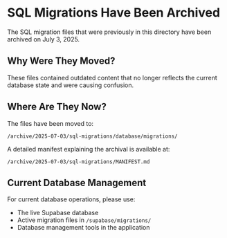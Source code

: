 # SQL Migrations Have Been Archived

The SQL migration files that were previously in this directory have been archived on July 3, 2025.

## Why Were They Moved?

These files contained outdated content that no longer reflects the current database state and were causing confusion.

## Where Are They Now?

The files have been moved to:
```
/archive/2025-07-03/sql-migrations/database/migrations/
```

A detailed manifest explaining the archival is available at:
```
/archive/2025-07-03/sql-migrations/MANIFEST.md
```

## Current Database Management

For current database operations, please use:
- The live Supabase database
- Active migration files in `/supabase/migrations/`
- Database management tools in the application